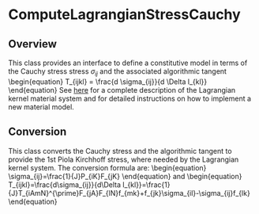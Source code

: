 # ComputeLagrangianStressCauchy

## Overview

This class provides an interface to define a constitutive model in 
terms of the Cauchy stress stress $\sigma_{ij}$ and the 
associated algorithmic tangent
\begin{equation}
      T_{ijkl} = \frac{d \sigma_{ij}}{d \Delta l_{kl}}
\end{equation}
See [here](NewMaterialSystem.md) for a complete description of the Lagrangian
kernel material system and for detailed instructions on how to implement
a new material model.

## Conversion

This class converts the Cauchy stress and the algorithmic 
tangent to provide the 1st Piola Kirchhoff stress, where needed by the
Lagrangian kernel system.  The conversion formula are:
\begin{equation}
      \sigma_{ij}=\frac{1}{J}P_{iK}F_{jK}
\end{equation}
and
\begin{equation}
      T_{ijkl}=\frac{d\sigma_{ij}}{d\Delta l_{kl}}=\frac{1}{J}T_{iAmN}^{\prime}F_{jA}F_{lN}f_{mk}+f_{jk}\sigma_{il}-\sigma_{ij}f_{lk}
\end{equation}
